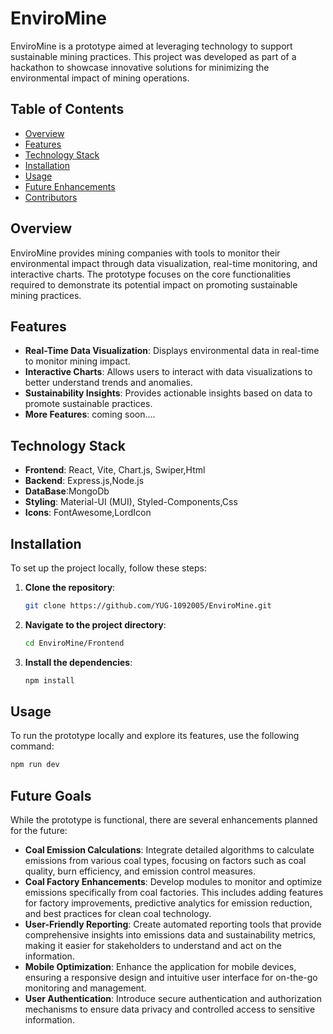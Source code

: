 # EnviroMine

EnviroMine is a prototype aimed at leveraging technology to support sustainable mining practices. This project was developed as part of a hackathon to showcase innovative solutions for minimizing the environmental impact of mining operations.

## Table of Contents

- [Overview](#overview)
- [Features](#features)
- [Technology Stack](#technology-stack)
- [Installation](#installation)
- [Usage](#usage)
- [Future Enhancements](#future-enhancements)
- [Contributors](#contributors)

## Overview

EnviroMine provides mining companies with tools to monitor their environmental impact through data visualization, real-time monitoring, and interactive charts. The prototype focuses on the core functionalities required to demonstrate its potential impact on promoting sustainable mining practices.

## Features

- **Real-Time Data Visualization**: Displays environmental data in real-time to monitor mining impact.
- **Interactive Charts**: Allows users to interact with data visualizations to better understand trends and anomalies.
- **Sustainability Insights**: Provides actionable insights based on data to promote sustainable practices.
- **More Features**: coming soon....
  
## Technology Stack

- **Frontend**: React, Vite, Chart.js, Swiper,Html
- **Backend**: Express.js,Node.js
- **DataBase**:MongoDb
- **Styling**: Material-UI (MUI), Styled-Components,Css
- **Icons**: FontAwesome,LordIcon

## Installation

To set up the project locally, follow these steps:

1. **Clone the repository**:

    ```bash
    git clone https://github.com/YUG-1092005/EnviroMine.git
    ```

2. **Navigate to the project directory**:

    ```bash
    cd EnviroMine/Frontend
    ```

3. **Install the dependencies**:

    ```bash
    npm install
    ```

## Usage

To run the prototype locally and explore its features, use the following command:

```bash
npm run dev
```

## Future Goals

While the prototype is functional, there are several enhancements planned for the future:

- **Coal Emission Calculations**: Integrate detailed algorithms to calculate emissions from various coal types, focusing on factors such as coal quality, burn efficiency, and emission control measures.
- **Coal Factory Enhancements**: Develop modules to monitor and optimize emissions specifically from coal factories. This includes adding features for factory improvements, predictive analytics for emission reduction, and best practices for clean coal technology.
- **User-Friendly Reporting**: Create automated reporting tools that provide comprehensive insights into emissions data and sustainability metrics, making it easier for stakeholders to understand and act on the information.
- **Mobile Optimization**: Enhance the application for mobile devices, ensuring a responsive design and intuitive user interface for on-the-go monitoring and management.
- **User Authentication**: Introduce secure authentication and authorization mechanisms to ensure data privacy and controlled access to sensitive information.


